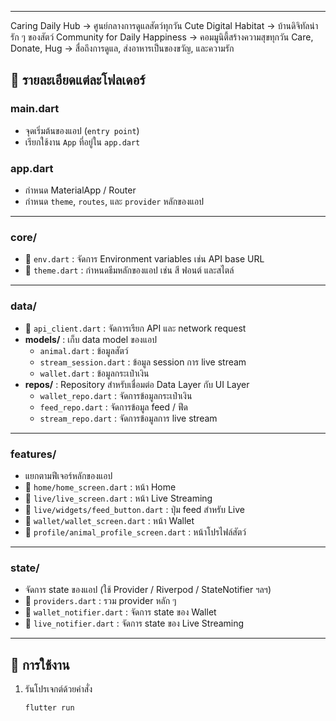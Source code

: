 
---

Caring Daily Hub → ศูนย์กลางการดูแลสัตว์ทุกวัน
Cute Digital Habitat → บ้านดิจิทัลน่ารัก ๆ ของสัตว์
Community for Daily Happiness → คอมมูนิตี้สร้างความสุขทุกวัน
Care, Donate, Hug → สื่อถึงการดูแล, ส่งอาหารเป็นของขวัญ, และความรัก

## 📌 รายละเอียดแต่ละโฟลเดอร์

### **main.dart**
- จุดเริ่มต้นของแอป (`entry point`)  
- เรียกใช้งาน `App` ที่อยู่ใน `app.dart`

### **app.dart**
- กำหนด MaterialApp / Router  
- กำหนด `theme`, `routes`, และ `provider` หลักของแอป

---

### **core/**
- 🔹 `env.dart` : จัดการ Environment variables เช่น API base URL  
- 🔹 `theme.dart` : กำหนดธีมหลักของแอป เช่น สี ฟอนต์ และสไตล์

---

### **data/**
- 🔹 `api_client.dart` : จัดการเรียก API และ network request  
- **models/** : เก็บ data model ของแอป
  - `animal.dart` : ข้อมูลสัตว์  
  - `stream_session.dart` : ข้อมูล session การ live stream  
  - `wallet.dart` : ข้อมูลกระเป๋าเงิน
- **repos/** : Repository สำหรับเชื่อมต่อ Data Layer กับ UI Layer
  - `wallet_repo.dart` : จัดการข้อมูลกระเป๋าเงิน  
  - `feed_repo.dart` : จัดการข้อมูล feed / ฟีด  
  - `stream_repo.dart` : จัดการข้อมูลการ live stream

---

### **features/**
- แยกตามฟีเจอร์หลักของแอป
- 🔹 `home/home_screen.dart` : หน้า Home  
- 🔹 `live/live_screen.dart` : หน้า Live Streaming  
- 🔹 `live/widgets/feed_button.dart` : ปุ่ม feed สำหรับ Live  
- 🔹 `wallet/wallet_screen.dart` : หน้า Wallet  
- 🔹 `profile/animal_profile_screen.dart` : หน้าโปรไฟล์สัตว์

---

### **state/**
- จัดการ state ของแอป (ใช้ Provider / Riverpod / StateNotifier ฯลฯ)  
- 🔹 `providers.dart` : รวม provider หลัก ๆ  
- 🔹 `wallet_notifier.dart` : จัดการ state ของ Wallet  
- 🔹 `live_notifier.dart` : จัดการ state ของ Live Streaming  

---

## 🚀 การใช้งาน

1. รันโปรเจกต์ด้วยคำสั่ง
   ```bash
   flutter run
